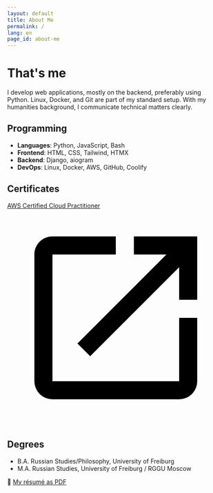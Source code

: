 ```yaml
---
layout: default
title: About Me
permalink: /
lang: en
page_id: about-me
---
```


<h1>That's me</h1>

<p>
I develop web applications, mostly on the backend, preferably using Python.
Linux, Docker, and Git are part of my standard setup.
With my humanities background, I communicate technical matters clearly.
</p>

<h2>Programming</h2>
<ul>
  <li><strong>Languages</strong>: Python, JavaScript, Bash</li>
  <li><strong>Frontend</strong>: HTML, CSS, Tailwind, HTMX</li>
  <li><strong>Backend</strong>: Django, aiogram</li>
  <li><strong>DevOps</strong>: Linux, Docker, AWS, GitHub, Coolify</li>
</ul>

<h2>Certificates</h2>
<p>
  <a
    class="inline-flex items-center"
    href="https://www.credly.com/badges/444a285b-5e6a-43ca-83ac-da3be1002422"
    target="_blank"
    rel="noopener noreferrer">
    AWS Certified Cloud Practitioner
    <svg class="dark:fill-fuchsia-500 fill-blue-500 h-[1.1em] w-auto ml-0.5" xmlns="http://www.w3.org/2000/svg" viewBox="0 0 24 24">
      <title>see-badge-in-new-tab</title>
      <path d="M14,3V5H17.59L7.76,14.83L9.17,16.24L19,6.41V10H21V3M19,19H5V5H12V3H5C3.89,3 3,3.9 3,5V19A2,2 0 0,0 5,21H19A2,2 0 0,0 21,19V12H19V19Z"/>
    </svg>
  </a>
</p>

<h2>Degrees</h2>
<ul>
  <li>B.A. Russian Studies/Philosophy, University of Freiburg</li>
  <li>M.A. Russian Studies, University of Freiburg / RGGU Moscow</li>
</ul>

<p>
  📄 <a href="/assets/files/bjoern-kawecki-resume.pdf">My résumé as PDF</a>
</p>
